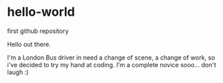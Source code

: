 # hello-world
first github repository

Hello out there.

I'm a London Bus driver in need a change of scene, a change of work, so i've decided to try my hand at coding. I'm a complete novice sooo... don't laugh :)
